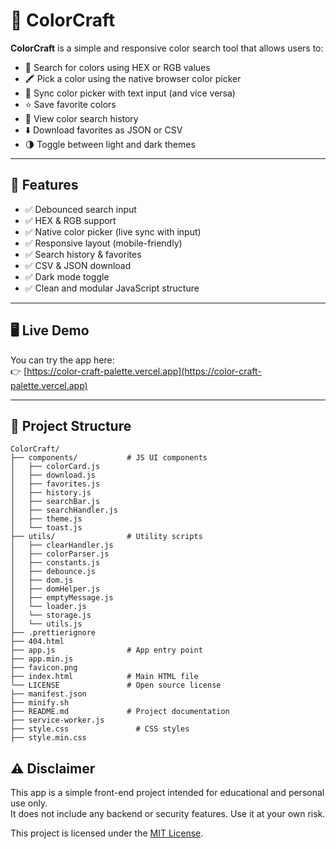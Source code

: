 # 🎨 ColorCraft

**ColorCraft** is a simple and responsive color search tool that allows users to:

- 🎯 Search for colors using HEX or RGB values
- 🖍️ Pick a color using the native browser color picker
- 🔁 Sync color picker with text input (and vice versa)
- ⭐ Save favorite colors
- 📜 View color search history
- ⬇️ Download favorites as JSON or CSV
- 🌗 Toggle between light and dark themes

---

## 🚀 Features

- ✅ Debounced search input
- ✅ HEX & RGB support
- ✅ Native color picker (live sync with input)
- ✅ Responsive layout (mobile-friendly)
- ✅ Search history & favorites
- ✅ CSV & JSON download
- ✅ Dark mode toggle
- ✅ Clean and modular JavaScript structure

---

## 🖥️ Live Demo

You can try the app here:  
👉 [https://color-craft-palette.vercel.app](https://color-craft-palette.vercel.app)

---

## 📂 Project Structure

```
ColorCraft/
├── components/           # JS UI components
│   ├── colorCard.js
│   ├── download.js
│   ├── favorites.js
│   ├── history.js
│   ├── searchBar.js
│   ├── searchHandler.js
│   ├── theme.js
│   └── toast.js
├── utils/                # Utility scripts
│   ├── clearHandler.js
│   ├── colorParser.js
│   ├── constants.js
│   ├── debounce.js
│   ├── dom.js
│   ├── domHelper.js
│   ├── emptyMessage.js
│   └── loader.js
│   └── storage.js
│   └── utils.js
├── .prettierignore
├── 404.html
├── app.js                # App entry point
├── app.min.js
├── favicon.png
├── index.html            # Main HTML file
└── LICENSE               # Open source license
├── manifest.json
├── minify.sh
├── README.md             # Project documentation
├── service-worker.js
├── style.css               # CSS styles
├── style.min.css
```

## ⚠️ Disclaimer

This app is a simple front-end project intended for educational and personal use only.  
It does not include any backend or security features. Use it at your own risk.

This project is licensed under the [MIT License](LICENSE).

